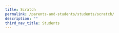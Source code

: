 ```yaml
---
title: Scratch
permalink: /parents-and-students/students/scratch/
description: ""
third_nav_title: Students
---
```

